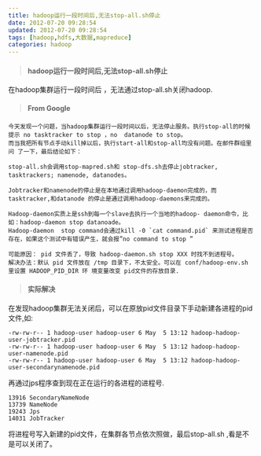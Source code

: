 ```yaml
---
title: hadoop运行一段时间后,无法stop-all.sh停止
date: 2012-07-20 09:28:54
updated: 2012-07-20 09:28:54
tags: [hadoop,hdfs,大数据,mapreduce]
categories: hadoop
---
```


> #### hadoop运行一段时间后,无法stop-all.sh停止

在hadoop集群运行一段时间后 ，无法通过stop-all.sh关闭hadoop.

> #### From Google

```
今天发现一个问题，当hadoop集群运行一段时间以后，无法停止服务。执行stop-all的时候提示 no tasktracker to stop ，no  datanode to stop。
而当我把所有节点手动kill掉以后，执行start-all和stop-all均没有问题。在邮件群组里问 了一下，最后结论如下：

stop-all.sh会调用stop-mapred.sh和 stop-dfs.sh去停止jobtracker, tasktrackers; namenode, datanodes。

Jobtracker和namenode的停止是在本地通过调用hadoop-daemon完成的，而tasktracker,和datanode 的停止是通过调用hadoop-daemons来完成的。

Hadoop-daemon实质上是ssh到每一个slave去执行一个当地的hadoop- daemon命令，比如：hadoop-daemon stop datanoade。
Hadoop-daemon  stop command会通过kill -0 `cat command.pid` 来测试进程是否存在，如果这个测试中有错误产生，就会报”no command to stop ”

可能原因： pid 文件丢了，导致 hadoop-daemon.sh stop XXX 时找不到进程号。
解决办法：默认 pid 文件放在 /tmp 目录下，不太安全。可以在 conf/hadoop-env.sh 里设置 HADOOP_PID_DIR 环 境变量改变 pid文件的存放目录.
```

> #### 实际解决

在发现hadoop集群无法关闭后，可以在原放pid文件目录下手动新建各进程的pid文件,如:

```
-rw-rw-r-- 1 hadoop-user hadoop-user 6 May  5 13:12 hadoop-hadoop-user-jobtracker.pid
-rw-rw-r-- 1 hadoop-user hadoop-user 6 May  5 13:12 hadoop-hadoop-user-namenode.pid
-rw-rw-r-- 1 hadoop-user hadoop-user 6 May  5 13:12 hadoop-hadoop-user-secondarynamenode.pid
```

再通过jps程序查到现在正在运行的各进程的进程号.

```
13916 SecondaryNameNode
13739 NameNode
19243 Jps
14031 JobTracker
```

将进程号写入新建的pid文件，在集群各节点依次照做，最后stop-all.sh ,看是不是可以关闭了。
